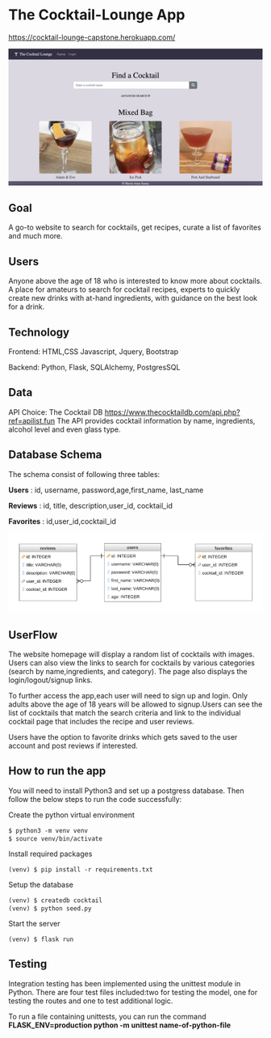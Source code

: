 # The Cocktail-Lounge App

https://cocktail-lounge-capstone.herokuapp.com/

![This is an image](/capstone1.png)

## Goal
A go-to website to search for cocktails, get recipes, curate a list of favorites and much more.

## Users
Anyone above the age of 18 who is  interested to know more about cocktails. A place for amateurs to search for cocktail recipes, experts to quickly create new drinks with at-hand ingredients, with guidance on the best look for a drink.

## Technology
Frontend: HTML,CSS Javascript, Jquery, Bootstrap

Backend: Python, Flask, SQLAlchemy, PostgresSQL

## Data
API Choice: The Cocktail DB
https://www.thecocktaildb.com/api.php?ref=apilist.fun
The API provides cocktail information by name, ingredients, alcohol level and even glass type.

## Database Schema
The schema consist of following three tables:

**Users** : id, username, password,age,first_name, last_name

**Reviews** : id, title, description,user_id, cocktail_id

**Favorites** : id,user_id,cocktail_id

![This is an image](/DatabaseDiagram%20.png)

## UserFlow

The website homepage will display a random list of cocktails with images. Users can also view the links to search for cocktails by various categories (search by name,ingredients, and category). The page also displays the login/logout/signup links.

To further access the app,each user will need to sign up and login. Only adults above the age of 18 years will be allowed to signup.Users can see the list of cocktails that match the search criteria  and  link to the individual cocktail page that includes the recipe and user reviews.

Users have the option to favorite drinks which gets saved to the user account and post reviews if interested. 

## How to run the app
You will need to install Python3 and set up a postgress database. Then follow the below steps to run the code successfully:

Create the python virtual environment
```
$ python3 -m venv venv
$ source venv/bin/activate
```
Install required packages
```
(venv) $ pip install -r requirements.txt
```

Setup the database
```
(venv) $ createdb cocktail
(venv) $ python seed.py
```

Start the server
```
(venv) $ flask run
```

## Testing
Integration testing has been implemented using the unittest module in Python. There are four test files included:two for testing the model, one for testing the routes and one to test additional logic.

To run a file containing unittests, you can run the command **FLASK_ENV=production python -m unittest name-of-python-file**
